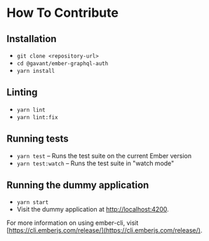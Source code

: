 # How To Contribute

## Installation

-   `git clone <repository-url>`
-   `cd @gavant/ember-graphql-auth`
-   `yarn install`

## Linting

-   `yarn lint`
-   `yarn lint:fix`

## Running tests

-   `yarn test` – Runs the test suite on the current Ember version
-   `yarn test:watch` – Runs the test suite in "watch mode"

## Running the dummy application

-   `yarn start`
-   Visit the dummy application at [http://localhost:4200](http://localhost:4200).

For more information on using ember-cli, visit [https://cli.emberjs.com/release/](https://cli.emberjs.com/release/).
